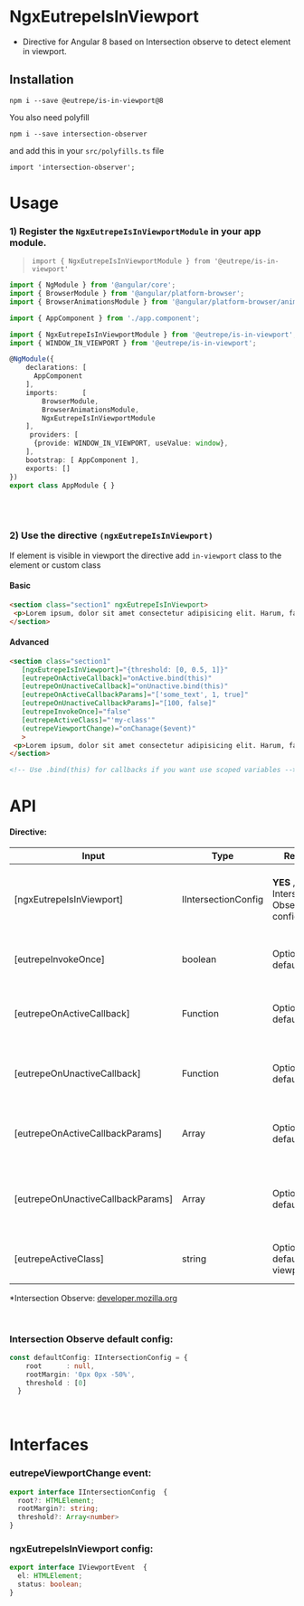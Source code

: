# NgxEutrepeIsInViewport

* Directive for Angular 8 based on Intersection observe to detect element in viewport.

## Installation

`npm i --save @eutrepe/is-in-viewport@8`

You also need polyfill

`npm i --save intersection-observer`

and add this in your `src/polyfills.ts` file

`import 'intersection-observer';`

# Usage

### 1) Register the `NgxEutrepeIsInViewportModule` in your app module.
 > `import { NgxEutrepeIsInViewportModule } from '@eutrepe/is-in-viewport'`

```typescript
import { NgModule } from '@angular/core';
import { BrowserModule } from '@angular/platform-browser';
import { BrowserAnimationsModule } from '@angular/platform-browser/animations';

import { AppComponent } from './app.component';

import { NgxEutrepeIsInViewportModule } from '@eutrepe/is-in-viewport';
import { WINDOW_IN_VIEWPORT } from '@eutrepe/is-in-viewport';

@NgModule({
    declarations: [
      AppComponent
    ],
    imports:      [
        BrowserModule,
        BrowserAnimationsModule,
        NgxEutrepeIsInViewportModule
    ],
     providers: [
      {provide: WINDOW_IN_VIEWPORT, useValue: window},
    ],
    bootstrap: [ AppComponent ],
    exports: []
})
export class AppModule { }
```
 <br /><br />

 ### 2) Use the directive `(ngxEutrepeIsInViewport)`

 If element is visible in viewport the directive add `in-viewport` class to the element or custom class

#### Basic

 ```html
<section class="section1" ngxEutrepeIsInViewport>
  <p>Lorem ipsum, dolor sit amet consectetur adipisicing elit. Harum, facere.</p>
</section>
```

#### Advanced

 ```html
<section class="section1"
    [ngxEutrepeIsInViewport]="{threshold: [0, 0.5, 1]}"
    [eutrepeOnActiveCallback]="onActive.bind(this)"
    [eutrepeOnUnactiveCallback]="onUnactive.bind(this)"
    [eutrepeOnActiveCallbackParams]="['some_text', 1, true]"
    [eutrepeOnUnactiveCallbackParams]="[100, false]"
    [eutrepeInvokeOnce]="false"
    [eutrepeActiveClass]="'my-class'"
    (eutrepeViewportChange)="onChanage($event)"
    >
  <p>Lorem ipsum, dolor sit amet consectetur adipisicing elit. Harum, facere.</p>
</section>

<!-- Use .bind(this) for callbacks if you want use scoped variables -->

```

# API

#### Directive:

| Input                               | Type                 | Required                              | Description                                                            |
| ----------------------------------- | -------------------- | ------------------------------------- | ---------------------------------------------------------------------- |
| [ngxEutrepeIsInViewport]            | IIntersectionConfig  | **YES** , default Intersection Observe configuration* | Run the plugin with user configuration or default configuration        |
| [eutrepeInvokeOnce]                 | boolean              | Optional, default: true               | If true directive invoke just once                                     |
| [eutrepeOnActiveCallback]           | Function             | Optional, default: null               | The function is started when element is in viewport                    |
| [eutrepeOnUnactiveCallback]         | Function             | Optional, default: null               | The function is started when element is out viewport                   |
| [eutrepeOnActiveCallbackParams]     | Array                | Optional, default: []                 | Array of custom argumments for onActive callback                       |
| [eutrepeOnUnactiveCallbackParams]   | Array                | Optional, default: []                 | Array of custom argumments for onUnactive callback                     |
| [eutrepeActiveClass]                | string               | Optional, default: 'in-viewport'      | Custom class for visible element                                       |

*Intersection Observe: [developer.mozilla.org](https://developer.mozilla.org/en-US/docs/Web/API/Intersection_Observer_API)

<br />

### Intersection Observe default config:

```typescript
const defaultConfig: IIntersectionConfig = {
    root      : null,
    rootMargin: '0px 0px -50%',
    threshold : [0]
  }
```

<br />


# Interfaces

### eutrepeViewportChange event:

```typescript
export interface IIntersectionConfig  {
  root?: HTMLElement;
  rootMargin?: string;
  threshold?: Array<number>
}
```

### ngxEutrepeIsInViewport config:

```typescript
export interface IViewportEvent  {
  el: HTMLElement;
  status: boolean;
}
```